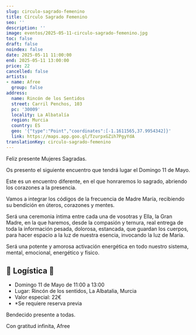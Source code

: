 ```yaml
---
slug: circulo-sagrado-femenino
title: Círculo Sagrado Femenino
seo: ''
description: ''
image: eventos/2025-05-11-circulo-sagrado-femenino.jpg
toc: false
draft: false
noindex: false
date: 2025-05-11 11:00:00
end: 2025-05-11 13:00:00
price: 22
cancelled: false
artists:
- name: Afree
  group: false
address:
  name: Rincón de los Sentidos
  street: Carril Penchos, 103
  pc: '30009'
  locality: La Albatalía
  region: Murcia
  country: ES
  geo: '{"type":"Point","coordinates":[-1.1611565,37.9954342]}'
  link: https://maps.app.goo.gl/TzurpxGZih7PgyYdA
translationKey: circulo-sagrado-femenino
---
```


Feliz presente Mujeres Sagradas.

Os presento el siguiente encuentro que tendrá lugar el Domingo 11 de Mayo.

Este es un encuentro diferente, en el que honraremos lo sagrado, abriendo los corazones a la presencia. 

Vamos a integrar los códigos de la frecuencia de Madre María, recibiendo su bendición en úteros, corazones y mentes.

Será una ceremonia íntima entre cada una de vosotras y Ella, la Gran Madre, en la que haremos, desde la compasión y ternura, real entrega de toda la información pesada, dolorosa, estancada,  que guardan los cuerpos, para hacer espacio a la luz de nuestra esencia, invocando la luz de María.

Será una potente y amorosa activación energética en todo nuestro sistema, mental, emocional, energético y físico.

## 🤍 Logística 🤍

- Domingo 11 de Mayo de 11:00 a 13:00
- Lugar: Rincón de los sentidos, La Albatalia, Murcia
- Valor especial: 22€
- \*Se requiere reserva previa

Bendecido presente a todas.

Con gratitud infinita, Afree
